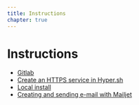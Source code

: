 ```yaml
---
title: Instructions
chapter: true
---
```


# Instructions

- [Gitlab](gitlab/)
- [Create an HTTPS service in Hyper.sh](hyper-https)
- [Local install](local-install/)
- [Creating and sending e-mail with Mailjet](mailjet-email-templates/)
